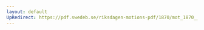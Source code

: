 ```yaml
---
layout: default
UpRedirect: https://pdf.swedeb.se/riksdagen-motions-pdf/1870/mot_1870__ak__00044/mot_1870__ak__00044_003.pdf
---
```

